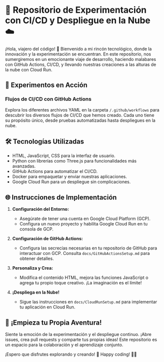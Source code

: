 # 🚀 Repositorio de Experimentación con CI/CD y Despliegue en la Nube ☁️

¡Hola, viajero del código! 👋 Bienvenido a mi rincón tecnológico, donde la innovación y la experimentación se encuentran. En este repositorio, nos sumergiremos en un emocionante viaje de desarrollo, haciendo malabares con GitHub Actions, CI/CD, y llevando nuestras creaciones a las alturas de la nube con Cloud Run.

## 🧪 Experimentos en Acción

### Flujos de CI/CD con GitHub Actions

Explora los diferentes archivos YAML en la carpeta `/.github/workflows` para descubrir los diversos flujos de CI/CD que hemos creado. Cada uno tiene su propósito único, desde pruebas automatizadas hasta despliegues en la nube.

## 🛠️ Tecnologías Utilizadas

- HTML, JavaScript, CSS para la interfaz de usuario.
- Python con librerías como Three.js para funcionalidades más avanzadas.
- GitHub Actions para automatizar el CI/CD.
- Docker para empaquetar y enviar nuestras aplicaciones.
- Google Cloud Run para un despliegue sin complicaciones.

## 🌐 Instrucciones de Implementación

1. **Configuración del Entorno:**
   - Asegúrate de tener una cuenta en Google Cloud Platform (GCP).
   - Configura un nuevo proyecto y habilita Google Cloud Run en tu consola de GCP.

2. **Configuración de GitHub Actions:**
   - Configura las secrecías necesarias en tu repositorio de GitHub para interactuar con GCP. Consulta `docs/GitHubActionsSetup.md` para obtener detalles.

3. **Personaliza y Crea:**
   - Modifica el contenido HTML, mejora las funciones JavaScript o agrega tu propio toque creativo. ¡La imaginación es el límite!

4. **¡Despliega en la Nube!**
   - Sigue las instrucciones en `docs/CloudRunSetup.md` para implementar tu aplicación en Cloud Run.

## 🚀 ¡Empieza tu Propia Aventura!

Siente la emoción de la experimentación y el despliegue continuo. ¡Abre issues, crea pull requests y comparte tus propias ideas! Este repositorio es un espacio para la colaboración y el aprendizaje conjunto.

¡Espero que disfrutes explorando y creando! 🌟 Happy coding! 🚀✨
